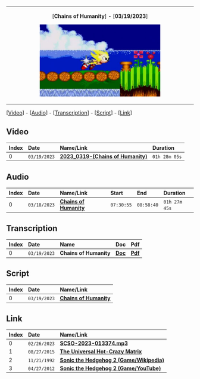 <table>
  <tr>
    <td>
      <p align="center" width="100%">
        [<b>Chains of Humanity</b>] - [<b>03/19/2023</b>]
      </p>
      <p align="center" width="100%">
        <img width="66%" src="https://github.com/mcc85s/FightingEntropy/blob/main/Video/20230319/supersonic.JPG">
      </p>
    </td>
  </tr>
</table>

[[Video](#video)] - [[Audio](#audio)] - [[Transcription](#transcription)] - [[Script](#script)] - [[Link](#link)]

## Video

| Index | Date         | Name/Link                                                          | Duration      |
|:------|:-------------|:-------------------------------------------------------------------|:--------------|
| 0     | `03/19/2023` | **[2023_0319-(Chains of Humanity)](https://youtu.be/J5gPzR9K2jw)** | `01h 28m 05s` |

## Audio

| Index | Date         | Name/Link                                                                                   | Start      | End        | Duration      |
|:------|:-------------|:--------------------------------------------------------------------------------------------|:-----------|:-----------|:--------------|
| 0     | `03/18/2023` | **[Chains of Humanity](https://drive.google.com/file/d/1Lfvqujq3p6IpNVcKuKxPkoCjagZwTDPI)** | `07:30:55` | `08:58:40` | `01h 27m 45s` |

## Transcription

| Index | Date         | Name                   | Doc                                                                                                                  | Pdf                                                                                                                  |
|:------|:-------------|:-----------------------|:---------------------------------------------------------------------------------------------------------------------|:---------------------------------------------------------------------------------------------------------------------|
| 0     | `03/19/2023` | **Chains of Humanity** | **[Doc](https://github.com/mcc85s/FightingEntropy/blob/main/Video/20230319/2023_0319-(Chains%20of%20Humanity).doc)** | **[Pdf](https://github.com/mcc85s/FightingEntropy/blob/main/Video/20230319/2023_0319-(Chains%20of%20Humanity).pdf)** |

## Script

| Index | Date         | Name/Link                                                                                                                           |
|:------|:-------------|:------------------------------------------------------------------------------------------------------------------------------------|
| 0     | `03/19/2023` | **[Chains of Humanity](https://github.com/mcc85s/FightingEntropy/blob/main/Video/20230319/2023_0319-(Chains%20of%20Humanity).ps1)** |

## Link

| Index | Date         | Name/Link                                                                                       |
|:------|:-------------|:------------------------------------------------------------------------------------------------|
| 0     | `02/26/2023` | **[SCSO-2023-013374.mp3](https://drive.google.com/file/d/1CvP8z-AsrOUFZTV4J5Yg2Y5afkMvEmZP)**   |
| 1     | `08/27/2015` | **[The Universal Hot-Crazy Matrix](https://youtu.be/bbpGkrViOcE)**                              |
| 2     | `11/21/1992` | **[Sonic the Hedgehog 2 (Game/Wikipedia)](https://en.wikipedia.org/wiki/Sonic_the_Hedgehog_2)** |
| 3     | `04/27/2012` | **[Sonic the Hedgehog 2 (Game/YouTube)](https://youtu.be/8cr1rqVcIhA)**                         |
